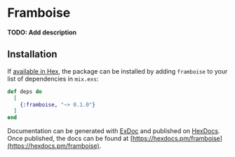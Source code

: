 # Framboise

**TODO: Add description**

## Installation

If [available in Hex](https://hex.pm/docs/publish), the package can be installed
by adding `framboise` to your list of dependencies in `mix.exs`:

```elixir
def deps do
  [
    {:framboise, "~> 0.1.0"}
  ]
end
```

Documentation can be generated with [ExDoc](https://github.com/elixir-lang/ex_doc)
and published on [HexDocs](https://hexdocs.pm). Once published, the docs can
be found at [https://hexdocs.pm/framboise](https://hexdocs.pm/framboise).

